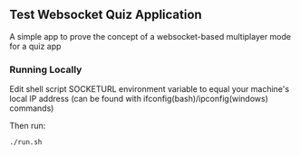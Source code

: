 ## Test Websocket Quiz Application

A simple app to prove the concept of a websocket-based multiplayer mode for a quiz app

### Running Locally

Edit shell script SOCKETURL environment variable to equal your machine's local IP address (can be found with ifconfig(bash)/ipconfig(windows) commands)

Then run:

`./run.sh`